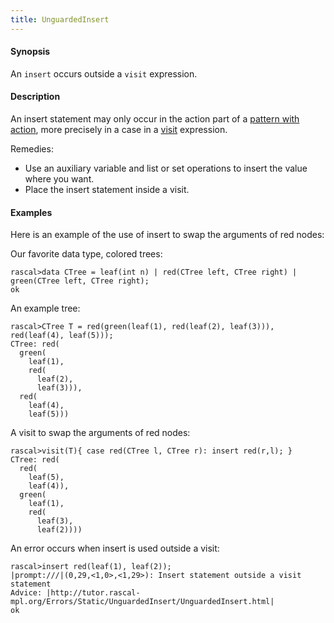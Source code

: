 ```yaml
---
title: UnguardedInsert
---
```


#### Synopsis

An `insert` occurs outside a `visit` expression.

#### Description

An insert statement may only occur in the action part of a [pattern with action](../../Rascal/Expressions/Visit/PatternWithAction), 
more precisely in a case in a 
[visit](../../Rascal/Expressions/Visit) expression. 

Remedies:

*  Use an auxiliary variable and list or set operations to insert the value where you want.
*  Place the insert statement inside a visit.

#### Examples

Here is an example of the use of insert to swap the arguments of red nodes:

Our favorite data type, colored trees:

```rascal-shell
rascal>data CTree = leaf(int n) | red(CTree left, CTree right) | green(CTree left, CTree right);
ok
```
An example tree:

```rascal-shell
rascal>CTree T = red(green(leaf(1), red(leaf(2), leaf(3))), red(leaf(4), leaf(5)));
CTree: red(
  green(
    leaf(1),
    red(
      leaf(2),
      leaf(3))),
  red(
    leaf(4),
    leaf(5)))
```
A visit to swap the arguments of red nodes:

```rascal-shell
rascal>visit(T){ case red(CTree l, CTree r): insert red(r,l); }
CTree: red(
  red(
    leaf(5),
    leaf(4)),
  green(
    leaf(1),
    red(
      leaf(3),
      leaf(2))))
```
An error occurs when insert is used outside a visit:

```rascal-shell
rascal>insert red(leaf(1), leaf(2));
|prompt:///|(0,29,<1,0>,<1,29>): Insert statement outside a visit statement
Advice: |http://tutor.rascal-mpl.org/Errors/Static/UnguardedInsert/UnguardedInsert.html|
ok
```


